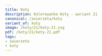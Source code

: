```yaml
---
title: Koty
description: Kolorowanka Koty - wariant 21
canonical: /zwierzeta/koty
variant_of: koty
image: /koty/21/koty-21.svg
pdf: /koty/21/koty-21.pdf
tags:
- zwierzeta
- koty
---
```

